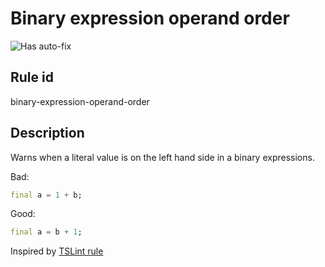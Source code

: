 # Binary expression operand order

![Has auto-fix](https://img.shields.io/badge/-has%20auto--fix-success)

## Rule id

binary-expression-operand-order

## Description

Warns when a literal value is on the left hand side in a binary expressions.

Bad:

```dart
final a = 1 + b;
```

Good:

```dart
final a = b + 1;
```

Inspired by [TSLint rule](https://palantir.github.io/tslint/rules/binary-expression-operand-order/)
